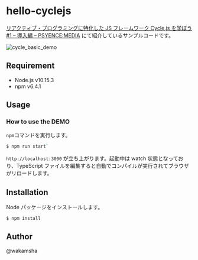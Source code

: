 # hello-cyclejs

[リアクティブ・プログラミングに特化した JS フレームワーク Cycle.js を学ぼう #1 – 導入編 – PSYENCE:MEDIA](https://tech.recruit-mp.co.jp/front-end/post-11898/) にて紹介しているサンプルコードです。

![cycle_basic_demo](https://cloud.githubusercontent.com/assets/2629981/25068719/dfa9e362-22a7-11e7-9974-d23adcd7f534.gif)

## Requirement

- Node.js v10.15.3
- npm v6.4.1

## Usage

### How to use the DEMO

`npm`コマンドを実行します。

```bash
$ npm run start`
```

`http://localhost:3000` が立ち上がります。起動中は watch 状態となっており、TypeScript ファイルを編集すると自動でコンパイルが実行されてブラウザがリロードします。

## Installation

Node パッケージをインストールします。

```bashw
$ npm install
```

## Author

@wakamsha
